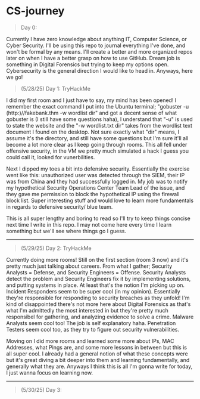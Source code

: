 # CS-journey

> Day 0:

Currently I have zero knowledge about anything IT, Computer Science, or Cyber Security. I'll be using this repo to journal everything I've done, and won't be formal by any means. I'll create a better and more organized repos later on when I have a better grasp on how to use GitHub. Dream job is something in Digital Forensics but trying to keep my options open. Cybersecurity is the general direction I would like to head in. Anyways, here we go!

> (5/28/25) Day 1: TryHackMe

I did my first room and I just have to say, my mind has been opened! I remember the exact command I put into the Ubuntu terminal; "gobuster -u (http:)//fakebank.thm -w wordlist dir" and got a decent sense of what gobuster is (I still have some questions haha), I understand that "-u" is used to state the website and the "-w wordlist.txt dir" takes from the wordlist text document I found on the desktop. Not sure exactly what "dir" means, I assume it's the directory, and still have some questions but I'm sure it'll all become a lot more clear as I keep going through rooms. This all fell under offensive security, in the VM we pretty much simulated a hack I guess you could call it, looked for vunerbilities. 

Next I dipped my toes a bit into defensive security. Essentially the exercise went like this: unauthorized user was detected through the SIEM, their IP was from China and they had successfully logged in. My job was to notify my hypothetical Security Operations Center Team Lead of the issue, and they gave me permission to block the hypothetical IP using the firewall block list. Super interesting stuff and would love to learn more fundamentals in regards to defensive security/ blue team.

This is all super lengthy and boring to read so I'll try to keep things concise next time I write in this repo. I may not come here every time I learn something but we'll see where things go I guess.

---------------------------------------------------------------------------------------------------------------------------------------------------------------------------------------------------------------------------------

> (5/29/25) Day 2: TryHackMe

Currently doing more rooms! Still on the first section (room 3 now) and it's pretty much just talking about careers. From what I gather; Security Analysts = Defense, and Security Engineers = Offense. Security Analysts detect the problem and Security Engineers fix it by implementing solutions, and putting systems in place. At least that's the notion I'm picking up on. Incident Responders seem to be super cool (in my opinion). Essentially they're responsible for responding to security breaches as they unfold! I'm kind of disappointed there's not more here about Digital Forensics as that's what I'm admittedly the most interested in but they're pretty much responsibel for gathering, and analyzing evidence to solve a crime. Malware Analysts seem cool too! The job is self explanatory haha. Penetration Testers seem cool too, as they try to figure out security vulnerabilities.

Moving on I did more rooms and learned some more about IPs, MAC Addresses, what Pings are, and some more lessons in between but this is all super cool. I already had a general notion of what these concepts were but it's great diving a bit deeper into them and learning fundamentally, and generally what they are. Anyways I think this is all I'm gonna write for today, I just wanna focus on learning now.

---------------------------------------------------------------------------------------------------------------------------------------------------------------------------------------------------------------------------------

> (5/30/25) Day 3: 
